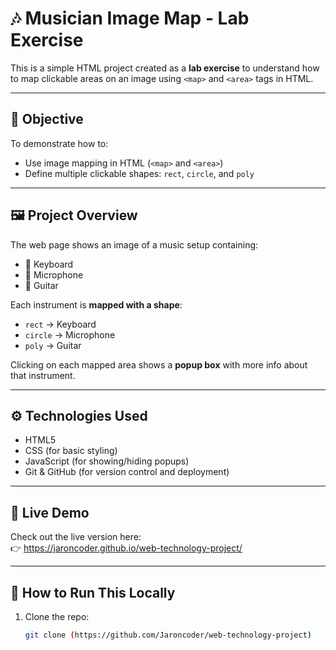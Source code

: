 # 🎶 Musician Image Map - Lab Exercise

This is a simple HTML project created as a **lab exercise** to understand how to map clickable areas on an image using `<map>` and `<area>` tags in HTML.

---

## 📌 Objective

To demonstrate how to:
- Use image mapping in HTML (`<map>` and `<area>`)
- Define multiple clickable shapes: `rect`, `circle`, and `poly`

---

## 🖼️ Project Overview

The web page shows an image of a music setup containing:
- 🎹 Keyboard
- 🎤 Microphone
- 🎸 Guitar

Each instrument is **mapped with a shape**:
- `rect` → Keyboard  
- `circle` → Microphone  
- `poly` → Guitar  

Clicking on each mapped area shows a **popup box** with more info about that instrument.

---

## ⚙️ Technologies Used

- HTML5  
- CSS (for basic styling)  
- JavaScript (for showing/hiding popups)  
- Git & GitHub (for version control and deployment)

---

## 🚀 Live Demo

Check out the live version here:  
👉 https://jaroncoder.github.io/web-technology-project/

---

## 📂 How to Run This Locally

1. Clone the repo:
   ```bash
   git clone (https://github.com/Jaroncoder/web-technology-project)
